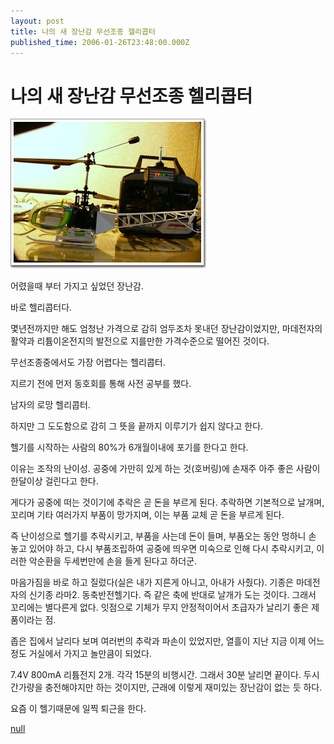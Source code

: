 ```yaml
---
layout: post
title: 나의 새 장난감 무선조종 헬리콥터
published_time: 2006-01-26T23:48:00.000Z
---
```


# 나의 새 장난감 무선조종 헬리콥터


![](../pds/200902/04/80/a0109780_4989788ea1063.jpg)

어렸을때 부터 가지고 싶었던 장난감.

바로 헬리콥터다.

몇년전까지만 해도 엄청난 가격으로 감히 엄두조차 못내던 장난감이었지만, 마데전자의 활약과 리튬이온전지의 발전으로 지를만한 가격수준으로 떨어진 것이다.

무선조종중에서도 가장 어렵다는 헬리콥터.

지르기 전에 먼저 동호회를 통해 사전 공부를 했다.

남자의 로망 헬리콥터.

하지만 그 도도함으로 감히 그 뜻을 끝까지 이루기가 쉽지 않다고 한다.

헬기를 시작하는 사람의 80%가 6개월이내에 포기를 한다고 한다.

이유는 조작의 난이성. 공중에 가만히 있게 하는 것(호버링)에 손재주 아주 좋은 사람이 한달이상 걸린다고 한다.

게다가 공중에 떠는 것이기에 추락은 곧 돈을 부르게 된다. 추락하면 기본적으로 날개며, 꼬리며 기타 여러가지 부품이 망가지며, 이는 부품 교체 곧 돈을 부르게 된다.

즉 난이성으로 헬기를 추락시키고, 부품을 사는데 돈이 들며, 부품오는 동안 멍하니 손 놓고 있어야 하고, 다시 부품조립하여 공중에 띄우면 미숙으로 인해 다시 추락시키고, 이러한 악순환을 두세번만에 손을 들게 된다고 하더군.

마음가짐을 바로 하고 질렀다(실은 내가 지른게 아니고, 아내가 사줬다). 기종은 마데전자의 신기종 라마2\. 동축반전헬기다. 즉 같은 축에 반대로 날개가 도는 것이다. 그래서 꼬리에는 별다른게 없다. 잇점으로 기체가 무지 안정적이어서 초급자가 날리기 좋은 제품이라는 점.

좁은 집에서 날리다 보며 여러번의 추락과 파손이 있었지만, 열흘이 지난 지금 이제 어느정도 거실에서 가지고 놀만큼이 되었다.

7.4V 800mA 리튬전지 2개. 각각 15분의 비행시간. 그래서 30분 날리면 끝이다. 두시간가량을 충전해야지만 하는 것이지만, 근래에 이렇게 재미있는 장난감이 없는 듯 하다.

요즘 이 헬기때문에 일찍 퇴근을 한다.

[null](../6166682.html#6166682_1)

